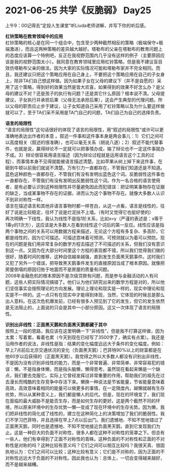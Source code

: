 # 2021-06-25 共学《反脆弱》 Day25
上午9：00记得去“定投人生课堂”听Liuda老师讲解，并写下你的听后感。

**杠铃策略在教育领域中的应用**  
杠铃策略的核心是在同一个组合中，包含至少两种截然相反的策略（极端保守+极端激进），而且这两种策略的差异越大越好。塔勒布的父亲在塔勒布的教育问题上的态度应该算一个特例吧，反正在我视野范围内几乎没有这样的例子（主要原因应该是我的视野范围太小）。我同意在教育领域里应用杠铃策略，但是我不建议盲目效仿塔勒布父亲的做法，因为大家的实际情况可能和塔勒布家并不完全相同。而且，我还建议只把这个策略应用在自己身上，不要把这个策略应用在自己的子女身上，除非TA们自己想这样做。因为如果子女在父母的建议下（并不是自愿的）采用了这个策略，得到好的效果当然是皆大欢喜，如果得到的效果不好怎么办？是父母的建议不对？还是孩子的执行有问题？还是其它什么原因？根本说不清。父母提建议，子女执行并承担后果（父母无法承担后果），这会产生典型的代理问题。所以父母的职责应止步于建议，让子女知道自己采用了杠铃策略以及为什么要这样做就可以了，至于TA们采不采用是TA门自己的问题，TA们自己为自己的选择负责。

**语言的局限性**  
“语言的局限性”这句话很好的体现了语言的局限性，用“叙述的局限性”或许可以更准确地表达出作者的本意 。叙述一件事和这件事本身是两会事儿：1）它们之间可以高度相关（叙述的很准确），也可以毫无关系（胡说八道）；2）叙述不能代替事件，也就是说，赢得辩论不一定就可以把事情办成，输了辩论也不一定这件事就办不成。3）辩论很容易用语言描述（因为辩论过程就是运用语言这个工具的过程），而事情本身不见得就能被语言描述清楚。比如苹果从树上掉下来这件事，在砸到牛顿以前我们就说不清楚。万有引力一直都存在，不管我们知道还是不知道。蓝色这种颜色一直都存在，不管我们有没有发明出蓝色这个词。反脆弱性这件事也一直都存在，不管我们有没有发明出反脆弱性这个词。作为一名合格的语言使用者，是有必要认识到这种局限性并尽量避免因此而犯错误：把证明某事物存在证据的缺乏，当成某事物不存在的证据，进而认为这个事物不存在。就像大多数人认识不到非对称性一样。  
语言在描述语言和其他非语言事物时都一样苍白，从这一点看，语言是线性的，往好了说是比较稳定，往坏了说是烂泥扶不上墙。（有时又觉得它也挺好使的）  
再次明确一下线性，我认为线性不是指1阶关系，比如x=y（严谨的表述是：x等于1乘y的1次方），这应该是大多数人在看到线性这个词后的第一反应。线性应该是指两个事物之间的关系可以用数据方程来描述，无论这个方程有多复杂、多高阶，它都是线性的，因为它可描述。可描述意味着可预测，可预测就以为着可以预防。现在的问题是我们用非常复杂的数学方程去描述了不可描述的关系，但我们没有意识到这一点。又因为在大部分时间里这个方程的表现都不错，所以我们觉得我们做的很好，随着时间的推移，这种自信越来越强，直到发生负面黑天鹅事件。这时我们又犯了另外一个错误，把导致黑天鹅事件发生的直接原因当成了根本原因。就像把房屋倒塌的原因归咎于地震而不是房屋的质量有问题。  
2008年金融危机的根本原因不是次级贷款有问题，而是参与金融活动的人有问题，这些人把实际情况搞错了。他们认为他们研究出来的数学方程是对的，所以他们坚信事实会按照理论的方向发展。理论上理论和现实是一样的，现实中理论和现实是不一样的。这一点只有在现实中才能得到体现，当然，它体现的时候总是那么出人意料。在这次危机爆发前，已经有很多人预见到了它的发生，但它的发生依然是无法阻止的，上面说的只会是其中一小部分原因。这又一次体现了语言的局限性。

**识别出非线性：正面黑天鹅和负面黑天鹅都藏于其中**  
按照上一段的思路，我应该在这里明确一下“非线性”，但是我不打算这样做，因为太累：写着累，看着也累（今天到现在已经写了3500字了，确实有点累）。我还是沿用作者的说法，非线性是指：结果的变化幅度远远大于条件的变化幅度。例如：早上7点前后北京交通状况的变化（负面黑天鹅）；巴菲特90%以上的财富都是在他60岁以后获得的（正面黑天鹅）。我觉得之所以大多数人都没有识别出非线性，不是因为没有识别非线性的能力，而是一个非常普遍、非常简单、非常容易犯的错误：懒。不是指身体懒，而是指头脑懒，懒得思考。虽然现在看起来懒是一个缺点，我们要去克服它。实际上它曾经发挥过非常重要的作用，帮助我们的祖先在过去漫长而残酷的生存竞争中存活下来。懒换一种说法是节省能量，节省能量意味着高效，高效意味着相同的能量可以做更多的事情，在一定限度内，越懒就越有生存优势，所以从某种意义上，我们都是懒人的后代。但是，现在的环境变了，我们现在面临的最大威胁不是能否生存，而是如何生存的更好。这是两个截然不同的环境，所以原来环境中的生存优势—懒—变成了现在环境中的生存劣势。因为懒，我们把非线性的简化成了线性的，建立在这种简化上的决策增加了我们的脆弱性。我们不学习巴菲特，并且选择在早上7点以后出门。我们遗憾地、不知不觉地错过了正面黑天鹅，同时也是遗憾地、不知不觉地接近负面黑天鹅，直到它发现我们为止。这是一种巨大的负面不对称性，很多人都在这种不对称性的笼罩之下。但总有一些人，他们有幸得到了正面不对称性的青睐。这种负面的不对称性和正面的不对称性是对称的吗？这种比较有意义吗？它们之间可以相互比较吗？我很天真、很固执地认为：它们之间可以比较；这种比较有意义；它们是不对称的，因为正面的不对称性远远大于负面的不对称性。因此我也认为：总体上，一切会变得越来越好，而不是越来越糟。

